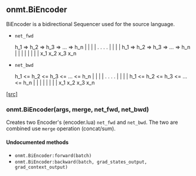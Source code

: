<a name="onmt.BiEncoder.dok"></a>


## onmt.BiEncoder ##

 BiEncoder is a bidirectional Sequencer used for the source language.


* `net_fwd`

    h_1 => h_2 => h_3 => ... => h_n
     |      |      |             |
     .      .      .             .
     |      |      |             |
    h_1 => h_2 => h_3 => ... => h_n
     |      |      |             |
     |      |      |             |
    x_1    x_2    x_3           x_n

* `net_bwd`

    h_1 <= h_2 <= h_3 <= ... <= h_n
     |      |      |             |
     .      .      .             .
     |      |      |             |
    h_1 <= h_2 <= h_3 <= ... <= h_n
     |      |      |             |
     |      |      |             |
    x_1    x_2    x_3           x_n



<a class="entityLink" href="https://github.com/opennmt/opennmt/blob/71aa250c35a20c1cf83f5f0150c1f900dc11d096/lib/onmt/BiEncoder.lua#L37">[src]</a>
<a name="onmt.BiEncoder"></a>


### onmt.BiEncoder(args, merge, net_fwd, net_bwd) ###

 Creates two Encoder's (encoder.lua) `net_fwd` and `net_bwd`.
  The two are combined use `merge` operation (concat/sum).



#### Undocumented methods ####

<a name="onmt.BiEncoder:forward"></a>
 * `onmt.BiEncoder:forward(batch)`
<a name="onmt.BiEncoder:backward"></a>
 * `onmt.BiEncoder:backward(batch, grad_states_output, grad_context_output)`
